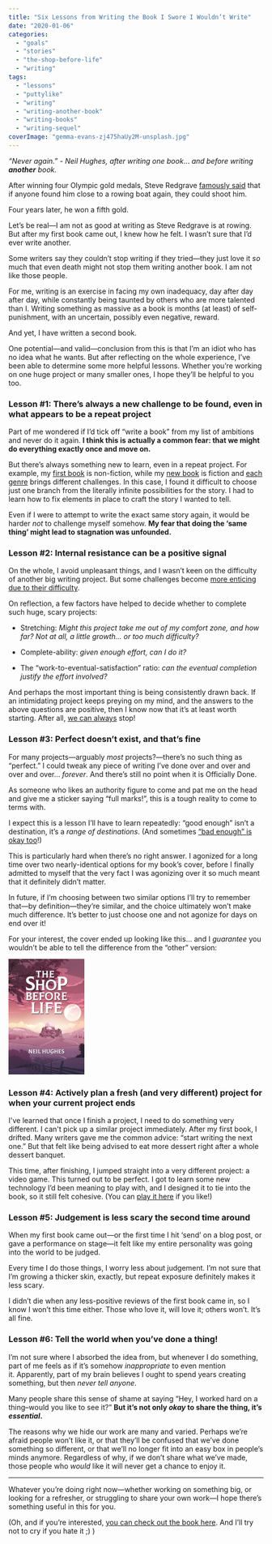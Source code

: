 ```yaml
---
title: "Six Lessons from Writing the Book I Swore I Wouldn’t Write"
date: "2020-01-06"
categories: 
  - "goals"
  - "stories"
  - "the-shop-before-life"
  - "writing"
tags: 
  - "lessons"
  - "puttylike"
  - "writing"
  - "writing-another-book"
  - "writing-books"
  - "writing-sequel"
coverImage: "gemma-evans-zj475haUy2M-unsplash.jpg"
---
```


_“Never again.” - Neil Hughes, after writing one book_... _and before writing **another** book._

After winning four Olympic gold medals, Steve Redgrave [famously said](https://en.wikipedia.org/wiki/Steve_Redgrave) that if anyone found him close to a rowing boat again, they could shoot him.

Four years later, he won a fifth gold. 

<!--more-->

Let’s be real—I am not as good at writing as Steve Redgrave is at rowing. But after my first book came out, I knew how he felt. I wasn’t sure that I’d ever write another. 

Some writers say they couldn’t stop writing if they tried—they just love it _so_ much that even death might not stop them writing another book. I am not like those people.

For me, writing is an exercise in facing my own inadequacy, day after day after day, while constantly being taunted by others who are more talented than I. Writing something as massive as a book is months (at least) of self-punishment, with an uncertain, possibly even negative, reward.

And yet, I have written a second book.

One potential—and valid—conclusion from this is that I’m an idiot who has no idea what he wants. But after reflecting on the whole experience, I’ve been able to determine some more helpful lessons. Whether you’re working on one huge project or many smaller ones, I hope they’ll be helpful to you too.

### Lesson #1: There’s always a new challenge to be found, even in what appears to be a repeat project

Part of me wondered if I’d tick off “write a book” from my list of ambitions and never do it again. **I think this is actually a common fear: that we might do everything exactly once and move on.**

But there’s always something new to learn, even in a repeat project. For example, my [first book](https://enhughesiasm.com/woc) is non-fiction, while my [new book](https://enhughesiasm.com/sbl) is fiction and [each genre](https://www.walkingoncustard.com/how-to-choose-the-right-path-when-there-are-so-many-possibilities/) brings different challenges. In this case, I found it difficult to choose just one branch from the literally infinite possibilities for the story. I had to learn how to fix elements in place to craft the story I wanted to tell. 

Even if I were to attempt to write the exact same story again, it would be harder _not_ to challenge myself somehow. **My fear that doing the ‘same thing’ might lead to stagnation was unfounded.**

### Lesson #2: Internal resistance can be a positive signal

On the whole, I avoid unpleasant things, and I wasn’t keen on the difficulty of another big writing project. But some challenges become [more enticing due to their difficulty](https://puttylike.com/i-like-doing-hard-things/).

On reflection, a few factors have helped to decide whether to complete such huge, scary projects:

- Stretching: _Might this project take me out of my comfort zone, and how far? Not at all, a little growth… or too much difficulty?_

- Complete-ability: _given enough effort, can I do it?_

- The “work-to-eventual-satisfaction” ratio: _can the eventual completion justify the effort involved?_   

And perhaps the most important thing is being consistently drawn back. If an intimidating project keeps preying on my mind, and the answers to the above questions are positive, then I know now that it’s at least worth starting. After all, [we can always](https://puttylike.com/i-never-finish-anything-how-to-stop-feeling-guilty-about-all-of-your-unfinished-projects/) stop!

### Lesson #3: Perfect doesn’t exist, and that’s fine

For many projects—arguably _most_ projects?—there’s no such thing as “perfect.” I could tweak any piece of writing I’ve done over and over and over and over… _forever_. And there’s still no point when it is Officially Done.

As someone who likes an authority figure to come and pat me on the head and give me a sticker saying “full marks!”, this is a tough reality to come to terms with.

I expect this is a lesson I’ll have to learn repeatedly: “good enough” isn’t a destination, it’s a _range of destinations_. (And sometimes [“bad enough” is okay too](https://www.walkingoncustard.com/it's-okay-to-be-bad-at-things/)!)

This is particularly hard when there’s no right answer. I agonized for a long time over two nearly-identical options for my book’s cover, before I finally admitted to myself that the very fact I was agonizing over it so much meant that it definitely didn’t matter.

In future, if I’m choosing between two similar options I’ll try to remember that—by definition—they’re similar, and the choice ultimately won’t make much difference. It’s better to just choose one and not agonize for days on end over it!

For your interest, the cover ended up looking like this… and I _guarantee_ you wouldn’t be able to tell the difference from the “other” version:

![](images/Shop-Before-Life_cover01.png)

### Lesson #4: Actively plan a fresh (and very different) project for when your current project ends

I've learned that once I finish a project, I need to do something very different. I can't pick up a similar project immediately. After my first book, I drifted. Many writers gave me the common advice: “start writing the next one.” But that felt like being advised to eat more dessert right after a whole dessert banquet.

This time, after finishing, I jumped straight into a very different project: a video game. This turned out to be perfect. I got to learn some new technology I’d been meaning to play with, and I designed it to tie into the book, so it still felt cohesive. (You can [play it here](https://enhughesiasm.com/complex) if you like!)

### Lesson #5: Judgement is less scary the second time around

When my first book came out—or the first time I hit ‘send’ on a blog post, or gave a performance on stage—it felt like my entire personality was going into the world to be judged.

Every time I do those things, I worry less about judgement. I’m not sure that I’m growing a thicker skin, exactly, but repeat exposure definitely makes it less scary.

I didn’t die when any less-positive reviews of the first book came in, so I know I won’t this time either. Those who love it, will love it; others won’t. It’s all fine.

### Lesson #6: Tell the world when you’ve done a thing!

I’m not sure where I absorbed the idea from, but whenever I do something, part of me feels as if it’s somehow _inappropriate_ to even mention it. Apparently, part of my brain believes I ought to spend years creating something, but then _never tell anyone_.

Many people share this sense of shame at saying “Hey, I worked hard on a thing–would you like to see it?” **But it’s not only _okay_ to share the thing, it’s _essential_.**

The reasons why we hide our work are many and varied. Perhaps we’re afraid people won’t like it, or that they’ll be confused that we’ve done something so different, or that we’ll no longer fit into an easy box in people’s minds anymore. Regardless of why, if we don’t share what we’ve made, those people who _would_ like it will never get a chance to enjoy it.

* * *

Whatever you’re doing right now—whether working on something big, or looking for a refresher, or struggling to share your own work—I hope there’s something useful in this for you.

(Oh, and if you’re interested, [you can check out the book here](https://enhughesiasm.com/sbl). And I’ll try not to cry if you hate it ;) )
